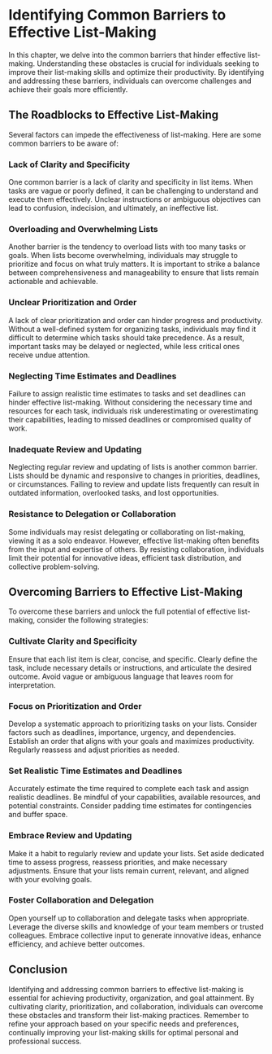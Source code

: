 Identifying Common Barriers to Effective List-Making
===============================================================

In this chapter, we delve into the common barriers that hinder effective list-making. Understanding these obstacles is crucial for individuals seeking to improve their list-making skills and optimize their productivity. By identifying and addressing these barriers, individuals can overcome challenges and achieve their goals more efficiently.

The Roadblocks to Effective List-Making
---------------------------------------

Several factors can impede the effectiveness of list-making. Here are some common barriers to be aware of:

### Lack of Clarity and Specificity

One common barrier is a lack of clarity and specificity in list items. When tasks are vague or poorly defined, it can be challenging to understand and execute them effectively. Unclear instructions or ambiguous objectives can lead to confusion, indecision, and ultimately, an ineffective list.

### Overloading and Overwhelming Lists

Another barrier is the tendency to overload lists with too many tasks or goals. When lists become overwhelming, individuals may struggle to prioritize and focus on what truly matters. It is important to strike a balance between comprehensiveness and manageability to ensure that lists remain actionable and achievable.

### Unclear Prioritization and Order

A lack of clear prioritization and order can hinder progress and productivity. Without a well-defined system for organizing tasks, individuals may find it difficult to determine which tasks should take precedence. As a result, important tasks may be delayed or neglected, while less critical ones receive undue attention.

### Neglecting Time Estimates and Deadlines

Failure to assign realistic time estimates to tasks and set deadlines can hinder effective list-making. Without considering the necessary time and resources for each task, individuals risk underestimating or overestimating their capabilities, leading to missed deadlines or compromised quality of work.

### Inadequate Review and Updating

Neglecting regular review and updating of lists is another common barrier. Lists should be dynamic and responsive to changes in priorities, deadlines, or circumstances. Failing to review and update lists frequently can result in outdated information, overlooked tasks, and lost opportunities.

### Resistance to Delegation or Collaboration

Some individuals may resist delegating or collaborating on list-making, viewing it as a solo endeavor. However, effective list-making often benefits from the input and expertise of others. By resisting collaboration, individuals limit their potential for innovative ideas, efficient task distribution, and collective problem-solving.

Overcoming Barriers to Effective List-Making
--------------------------------------------

To overcome these barriers and unlock the full potential of effective list-making, consider the following strategies:

### Cultivate Clarity and Specificity

Ensure that each list item is clear, concise, and specific. Clearly define the task, include necessary details or instructions, and articulate the desired outcome. Avoid vague or ambiguous language that leaves room for interpretation.

### Focus on Prioritization and Order

Develop a systematic approach to prioritizing tasks on your lists. Consider factors such as deadlines, importance, urgency, and dependencies. Establish an order that aligns with your goals and maximizes productivity. Regularly reassess and adjust priorities as needed.

### Set Realistic Time Estimates and Deadlines

Accurately estimate the time required to complete each task and assign realistic deadlines. Be mindful of your capabilities, available resources, and potential constraints. Consider padding time estimates for contingencies and buffer space.

### Embrace Review and Updating

Make it a habit to regularly review and update your lists. Set aside dedicated time to assess progress, reassess priorities, and make necessary adjustments. Ensure that your lists remain current, relevant, and aligned with your evolving goals.

### Foster Collaboration and Delegation

Open yourself up to collaboration and delegate tasks when appropriate. Leverage the diverse skills and knowledge of your team members or trusted colleagues. Embrace collective input to generate innovative ideas, enhance efficiency, and achieve better outcomes.

Conclusion
----------

Identifying and addressing common barriers to effective list-making is essential for achieving productivity, organization, and goal attainment. By cultivating clarity, prioritization, and collaboration, individuals can overcome these obstacles and transform their list-making practices. Remember to refine your approach based on your specific needs and preferences, continually improving your list-making skills for optimal personal and professional success.
